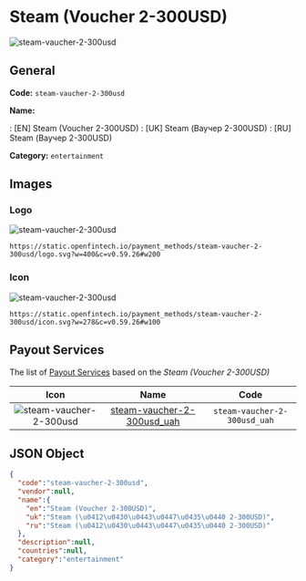 
# Steam (Voucher 2-300USD) 
![steam-vaucher-2-300usd](https://static.openfintech.io/payment_methods/steam-vaucher-2-300usd/logo.svg?w=400&c=v0.59.26#w200)  

## General 
**Code:** `steam-vaucher-2-300usd` 
 
**Name:** 
 
:	[EN] Steam (Voucher 2-300USD) 
:	[UK] Steam (Ваучер 2-300USD) 
:	[RU] Steam (Ваучер 2-300USD) 
 
**Category:** `entertainment` 
 

## Images 

### Logo 
![steam-vaucher-2-300usd](https://static.openfintech.io/payment_methods/steam-vaucher-2-300usd/logo.svg?w=400&c=v0.59.26#w200)  

```
https://static.openfintech.io/payment_methods/steam-vaucher-2-300usd/logo.svg?w=400&c=v0.59.26#w200
```  

### Icon 
![steam-vaucher-2-300usd](https://static.openfintech.io/payment_methods/steam-vaucher-2-300usd/icon.svg?w=278&c=v0.59.26#w100)  

```
https://static.openfintech.io/payment_methods/steam-vaucher-2-300usd/icon.svg?w=278&c=v0.59.26#w100
```  

## Payout Services 
 
The list of [Payout Services](/payout-services/) based on the _Steam (Voucher 2-300USD)_ 

|Icon|Name|Code| 
|:---:|:---:|:---:| 
|![steam-vaucher-2-300usd](https://static.openfintech.io/payout_methods/steam-vaucher-2-300usd/icon.png?w=278&c=v0.59.26#w40) |[steam-vaucher-2-300usd_uah](/payout-services/steam-vaucher-2-300usd_uah/)|`steam-vaucher-2-300usd_uah`| 
 

## JSON Object 

```json
{
  "code":"steam-vaucher-2-300usd",
  "vendor":null,
  "name":{
    "en":"Steam (Voucher 2-300USD)",
    "uk":"Steam (\u0412\u0430\u0443\u0447\u0435\u0440 2-300USD)",
    "ru":"Steam (\u0412\u0430\u0443\u0447\u0435\u0440 2-300USD)"
  },
  "description":null,
  "countries":null,
  "category":"entertainment"
}
```  
